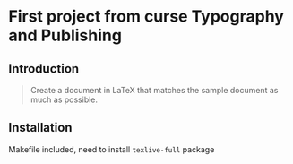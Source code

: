 # First project from curse Typography and Publishing

## Introduction

> Create a document in LaTeX that matches the sample document as much as possible.

## Installation

Makefile included, need to install ```texlive-full``` package
